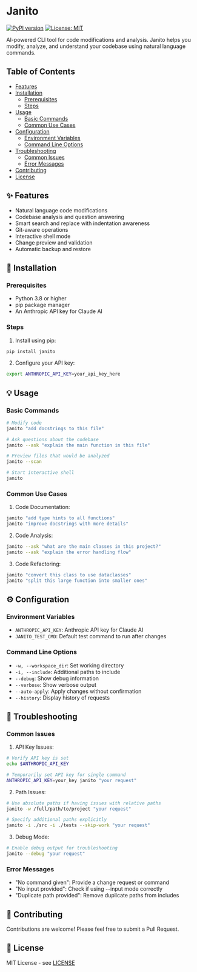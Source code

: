 # Janito

[![PyPI version](https://badge.fury.io/py/janito.svg)](https://badge.fury.io/py/janito)
[![License: MIT](https://img.shields.io/badge/License-MIT-yellow.svg)](https://opensource.org/licenses/MIT)

AI-powered CLI tool for code modifications and analysis. Janito helps you modify, analyze, and understand your codebase using natural language commands.

## Table of Contents

- [Features](#features)
- [Installation](#installation)
  - [Prerequisites](#prerequisites)
  - [Steps](#steps)
- [Usage](#usage)
  - [Basic Commands](#basic-commands)
  - [Common Use Cases](#common-use-cases)
- [Configuration](#configuration)
  - [Environment Variables](#environment-variables)
  - [Command Line Options](#command-line-options)
- [Troubleshooting](#troubleshooting)
  - [Common Issues](#common-issues)
  - [Error Messages](#error-messages)
- [Contributing](#contributing)
- [License](#license)

## ✨ Features

- Natural language code modifications
- Codebase analysis and question answering
- Smart search and replace with indentation awareness
- Git-aware operations
- Interactive shell mode
- Change preview and validation
- Automatic backup and restore

## 🚀 Installation

### Prerequisites

- Python 3.8 or higher
- pip package manager
- An Anthropic API key for Claude AI

### Steps

1. Install using pip:
```bash
pip install janito
```

2. Configure your API key:

```bash
export ANTHROPIC_API_KEY=your_api_key_here
```

## 💡 Usage

### Basic Commands

```bash
# Modify code
janito "add docstrings to this file"

# Ask questions about the codebase
janito --ask "explain the main function in this file"

# Preview files that would be analyzed
janito --scan

# Start interactive shell
janito
```

### Common Use Cases

1. Code Documentation:
```bash
janito "add type hints to all functions"
janito "improve docstrings with more details"
```

2. Code Analysis:
```bash
janito --ask "what are the main classes in this project?"
janito --ask "explain the error handling flow"
```

3. Code Refactoring:
```bash
janito "convert this class to use dataclasses"
janito "split this large function into smaller ones"
```

## ⚙️ Configuration

### Environment Variables

- `ANTHROPIC_API_KEY`: Anthropic API key for Claude AI
- `JANITO_TEST_CMD`: Default test command to run after changes

### Command Line Options

- `-w, --workspace_dir`: Set working directory
- `-i, --include`: Additional paths to include
- `--debug`: Show debug information
- `--verbose`: Show verbose output
- `--auto-apply`: Apply changes without confirmation
- `--history`: Display history of requests

## 🔧 Troubleshooting

### Common Issues

1. API Key Issues:
```bash
# Verify API key is set
echo $ANTHROPIC_API_KEY

# Temporarily set API key for single command
ANTHROPIC_API_KEY=your_key janito "your request"
```

2. Path Issues:
```bash
# Use absolute paths if having issues with relative paths
janito -w /full/path/to/project "your request"

# Specify additional paths explicitly
janito -i ./src -i ./tests --skip-work "your request"
```

3. Debug Mode:
```bash
# Enable debug output for troubleshooting
janito --debug "your request"
```

### Error Messages

- "No command given": Provide a change request or command
- "No input provided": Check if using --input mode correctly
- "Duplicate path provided": Remove duplicate paths from includes

## 👥 Contributing

Contributions are welcome! Please feel free to submit a Pull Request.

## 📄 License

MIT License - see [LICENSE](LICENSE)